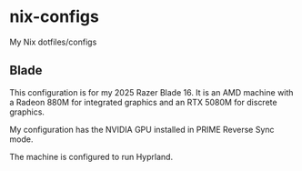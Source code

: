 # nix-configs

My Nix dotfiles/configs

## Blade

This configuration is for my 2025 Razer Blade 16. It is an AMD machine with a Radeon 880M for integrated graphics and an RTX 5080M for discrete graphics.

My configuration has the NVIDIA GPU installed in PRIME Reverse Sync mode.

The machine is configured to run Hyprland.
